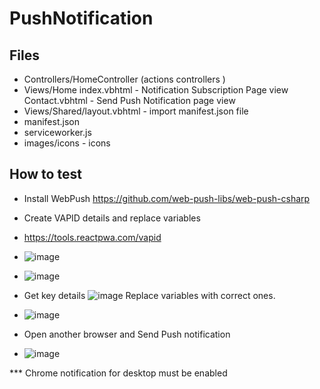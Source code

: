 # PushNotification

## Files
- Controllers/HomeController (actions controllers )
- Views/Home 
    index.vbhtml -  Notification Subscription Page view
    Contact.vbhtml -  Send Push Notification page view
- Views/Shared/layout.vbhtml  -  import manifest.json file
- manifest.json
- serviceworker.js
- images/icons  - icons


## How to test
- Install WebPush
https://github.com/web-push-libs/web-push-csharp
- Create VAPID details and replace variables 
- https://tools.reactpwa.com/vapid
- ![image](https://github.com/joshlpaige/PushNotification/assets/56771136/f08e03d3-3010-40b8-bd34-3e12f145734b)
- ![image](https://github.com/joshlpaige/PushNotification/assets/56771136/7b487908-d401-4f1c-9b27-c0a8f2c4dec8)

- Get key details 
![image](https://github.com/joshlpaige/PushNotification/assets/56771136/2378cfeb-71d4-48df-a7f4-59a32c1b10fc)
Replace variables with correct ones.
- ![image](https://github.com/joshlpaige/PushNotification/assets/56771136/e6c8d3fc-2661-426c-8fbe-a7644b8cee0f)

- Open another browser and Send Push notification
- ![image](https://github.com/joshlpaige/PushNotification/assets/56771136/8a1e1c27-2d0a-48f6-b944-cf5cd617a946)


*** Chrome notification for desktop must be enabled 


